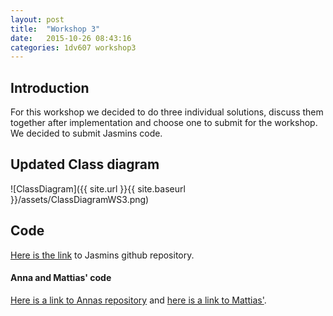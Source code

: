 ```yaml
---
layout: post
title:  "Workshop 3"
date:   2015-10-26 08:43:16
categories: 1dv607 workshop3
---
```


## Introduction

For this workshop we decided to do three individual solutions, discuss them together after implementation and choose one to submit for the workshop. We decided to submit Jasmins code.

## Updated Class diagram

![ClassDiagram]({{ site.url }}{{ site.baseurl }}/assets/ClassDiagramWS3.png)

## Code

[Here is the link][2] to Jasmins github repository.

#### Anna and Mattias' code

[Here is a link to Annas repository][1] and [here is a link to Mattias'][3].


[1]: https://github.com/Angamanga/blackjack_csharp
[2]: https://github.com/jb223cp/1dv607Workshop3
[3]: https://github.com/mw222rs/blackjack_csharp